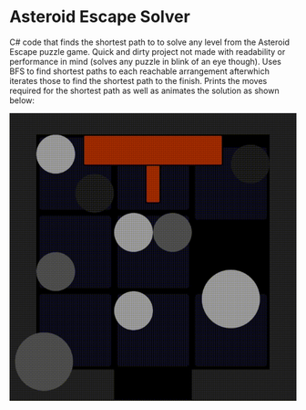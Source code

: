 # Asteroid Escape Solver

C# code that finds the shortest path to to solve any level from the Asteroid Escape puzzle game. Quick and dirty project not made with readability or performance in mind (solves any puzzle in blink of an eye though). Uses BFS to find shortest paths to each reachable arrangement afterwhich iterates those to find the shortest path to the finish. Prints the moves required for the shortest path as well as animates the solution as shown below:

![solving visualization](GitResources/AsteroidEscape.gif)